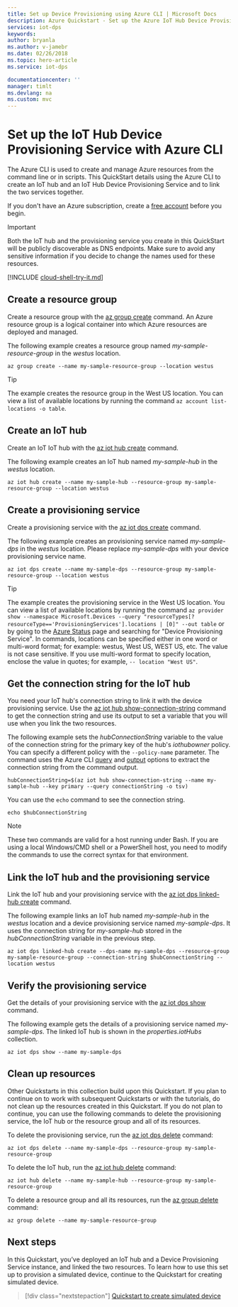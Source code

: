```yaml
---
title: Set up Device Provisioning using Azure CLI | Microsoft Docs
description: Azure Quickstart - Set up the Azure IoT Hub Device Provisioning Service using Azure CLI
services: iot-dps
keywords: 
author: bryanla
ms.author: v-jamebr
ms.date: 02/26/2018
ms.topic: hero-article
ms.service: iot-dps

documentationcenter: ''
manager: timlt
ms.devlang: na
ms.custom: mvc
---
```


# Set up the IoT Hub Device Provisioning Service with Azure CLI

The Azure CLI is used to create and manage Azure resources from the command line or in scripts. This QuickStart details using the Azure CLI to create an IoT hub and an  IoT Hub Device Provisioning Service and to link the two services together. 

If you don't have an Azure subscription, create a [free account](https://azure.microsoft.com/free/?WT.mc_id=A261C142F) before you begin.

> [!IMPORTANT]
> Both the IoT hub and the provisioning service you create in this QuickStart will be publicly discoverable as DNS endpoints. Make sure to avoid any sensitive information if you decide to change the names used for these resources.
>


[!INCLUDE [cloud-shell-try-it.md](../../includes/cloud-shell-try-it.md)]


## Create a resource group

Create a resource group with the [az group create](/cli/azure/group#az_group_create) command. An Azure resource group is a logical container into which Azure resources are deployed and managed. 

The following example creates a resource group named *my-sample-resource-group* in the *westus* location.

```azurecli-interactive 
az group create --name my-sample-resource-group --location westus
```

> [!TIP]
> The example creates the resource group in the West US location. You can view a list of available locations by running the command `az account list-locations -o table`.
>
>

## Create an IoT hub

Create an IoT IoT hub with the [az iot hub create](/cli/azure/iot/hub#az_iot_hub_create) command. 

The following example creates an IoT hub named *my-sample-hub* in the *westus* location.  

```azurecli-interactive 
az iot hub create --name my-sample-hub --resource-group my-sample-resource-group --location westus
```

## Create a provisioning service

Create a provisioning service with the [az iot dps create](/cli/azure/iot/dps#az_iot_dps_create) command. 

The following example creates an provisioning service named *my-sample-dps* in the *westus* location. Please replace *my-sample-dps* with your device provisioning service name.  

```azurecli-interactive 
az iot dps create --name my-sample-dps --resource-group my-sample-resource-group --location westus
```

> [!TIP]
> The example creates the provisioning service in the West US location. You can view a list of available locations by running the command `az provider show --namespace Microsoft.Devices --query "resourceTypes[?resourceType=='ProvisioningServices'].locations | [0]" --out table` or by going to the [Azure Status](https://azure.microsoft.com/status/) page and searching for "Device Provisioning Service". In commands, locations can be specified either in one word or multi-word format; for example: westus, West US, WEST US, etc. The value is not case sensitive. If you use multi-word format to specify location, enclose the value in quotes; for example, `-- location "West US"`.
>


## Get the connection string for the IoT hub

You need your IoT hub's connection string to link it with the device provisioning service. Use the [az iot hub show-connection-string](/cli/azure/iot/hub#az_iot_hub_show_connection_string) command to get the connection string and use its output to set a variable that you will use when you link the two resources. 

The following example sets the *hubConnectionString* variable to the value of the connection string for the primary key of the hub's *iothubowner* policy. You can specify a different policy with the `--policy-name` parameter. The command uses the Azure CLI [query](/cli/azure/query-azure-cli) and [output](/cli/azure/format-output-azure-cli#tsv-output-format) options to extract the connection string from the command output.

```azurecli-interactive 
hubConnectionString=$(az iot hub show-connection-string --name my-sample-hub --key primary --query connectionString -o tsv)
```

You can use the `echo` command to see the connection string.

```azurecli-interactive 
echo $hubConnectionString
```

> [!NOTE]
> These two commands are valid for a host running under Bash. If you are using a local Windows/CMD shell or a PowerShell host, you need to modify the commands to use  the correct syntax for that environment.
>

## Link the IoT hub and the provisioning service

Link the IoT hub and your provisioning service with the [az iot dps linked-hub create](/cli/azure/iot/dps/linked-hub#az_iot_dps_linked_hub_create) command. 

The following example links an IoT hub named *my-sample-hub* in the *westus* location and a device provisioning service named *my-sample-dps*. It uses the connection string for *my-sample-hub* stored in the *hubConnectionString* variable in the previous step.

```azurecli-interactive 
az iot dps linked-hub create --dps-name my-sample-dps --resource-group my-sample-resource-group --connection-string $hubConnectionString --location westus
```

## Verify the provisioning service

Get the details of your provisioning service with the [az iot dps show](/cli/azure/iot/dps#az_iot_dps_show) command.

The following example gets the details of a provisioning service named *my-sample-dps*. The linked IoT hub is shown in the *properties.iotHubs* collection.

```azurecli-interactive
az iot dps show --name my-sample-dps
```

## Clean up resources

Other Quickstarts in this collection build upon this Quickstart. If you plan to continue on to work with subsequent Quickstarts or with the tutorials, do not clean up the resources created in this Quickstart. If you do not plan to continue, you can use the following commands to delete the provisioning service, the IoT hub or the resource group and all of its resources.

To delete the provisioning service, run the [az iot dps delete](/cli/azure/iot/dps#az_iot_dps_delete) command:

```azurecli-interactive
az iot dps delete --name my-sample-dps --resource-group my-sample-resource-group
```
To delete the IoT hub, run the [az iot hub delete](/cli/azure/iot/hub#az_iot_hub_delete) command:

```azurecli-interactive
az iot hub delete --name my-sample-hub --resource-group my-sample-resource-group
```

To delete a resource group and all its resources, run the [az group delete](/cli/azure/group#az_group_delete) command:

```azurecli-interactive
az group delete --name my-sample-resource-group
```

## Next steps

In this Quickstart, you’ve deployed an IoT hub and a Device Provisioning Service instance, and linked the two resources. To learn how to use this set up to provision a simulated device, continue to the Quickstart for creating simulated device.

> [!div class="nextstepaction"]
> [Quickstart to create simulated device](./quick-create-simulated-device.md)


